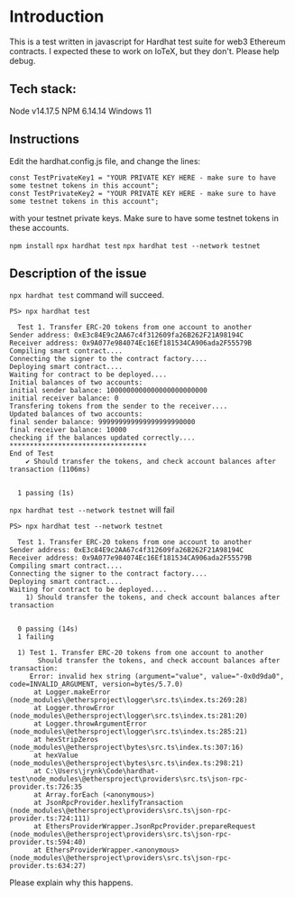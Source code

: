 # Introduction
This is a test written in javascript for Hardhat test suite for web3 Ethereum contracts. I expected these to work on IoTeX, but they don't. Please help debug.

## Tech stack:
Node v14.17.5
NPM 6.14.14
Windows 11

## Instructions

Edit the hardhat.config.js file, and change the lines:

```
const TestPrivateKey1 = "YOUR PRIVATE KEY HERE - make sure to have some testnet tokens in this account";
const TestPrivateKey2 = "YOUR PRIVATE KEY HERE - make sure to have some testnet tokens in this account";
```

with your testnet private keys. Make sure to have some testnet tokens in these accounts.

`npm install`
`npx hardhat test`
`npx hardhat test --network testnet`

## Description of the issue

`npx hardhat test` command will succeed.

```
PS> npx hardhat test

  Test 1. Transfer ERC-20 tokens from one account to another
Sender address: 0xE3c84E9c2AA67c4f312609fa26B262F21A98194C
Receiver address: 0x9A077e984074Ec16Ef181534CA906ada2F55579B
Compiling smart contract....
Connecting the signer to the contract factory....
Deploying smart contract....
Waiting for contract to be deployed....
Initial balances of two accounts:
initial sender balance: 1000000000000000000000000
initial receiver balance: 0
Transfering tokens from the sender to the receiver....
Updated balances of two accounts:
final sender balance: 999999999999999999990000
final receiver balance: 10000
checking if the balances updated correctly....
**********************************
End of Test
    ✔ Should transfer the tokens, and check account balances after transaction (1106ms)


  1 passing (1s)
```

`npx hardhat test --network testnet` will fail

```
PS> npx hardhat test --network testnet

  Test 1. Transfer ERC-20 tokens from one account to another
Sender address: 0xE3c84E9c2AA67c4f312609fa26B262F21A98194C
Receiver address: 0x9A077e984074Ec16Ef181534CA906ada2F55579B
Compiling smart contract....
Connecting the signer to the contract factory....
Deploying smart contract....
Waiting for contract to be deployed....
    1) Should transfer the tokens, and check account balances after transaction


  0 passing (14s)
  1 failing

  1) Test 1. Transfer ERC-20 tokens from one account to another
       Should transfer the tokens, and check account balances after transaction:
     Error: invalid hex string (argument="value", value="-0x0d9da0", code=INVALID_ARGUMENT, version=bytes/5.7.0)
      at Logger.makeError (node_modules\@ethersproject\logger\src.ts\index.ts:269:28)
      at Logger.throwError (node_modules\@ethersproject\logger\src.ts\index.ts:281:20)
      at Logger.throwArgumentError (node_modules\@ethersproject\logger\src.ts\index.ts:285:21)
      at hexStripZeros (node_modules\@ethersproject\bytes\src.ts\index.ts:307:16)
      at hexValue (node_modules\@ethersproject\bytes\src.ts\index.ts:298:21)
      at C:\Users\jrynk\Code\hardhat-test\node_modules\@ethersproject\providers\src.ts\json-rpc-provider.ts:726:35
      at Array.forEach (<anonymous>)
      at JsonRpcProvider.hexlifyTransaction (node_modules\@ethersproject\providers\src.ts\json-rpc-provider.ts:724:111)
      at EthersProviderWrapper.JsonRpcProvider.prepareRequest (node_modules\@ethersproject\providers\src.ts\json-rpc-provider.ts:594:40)
      at EthersProviderWrapper.<anonymous> (node_modules\@ethersproject\providers\src.ts\json-rpc-provider.ts:634:27)
```

Please explain why this happens.